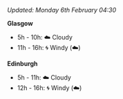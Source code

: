 *Updated: Monday 6th February 04:30*

**Glasgow**

* 5h - 10h: :cloud: Cloudy
* 11h - 16h: :cyclone: Windy (:cloud:)

**Edinburgh**

* 5h - 11h: :cloud: Cloudy
* 12h - 16h: :cyclone: Windy (:cloud:)
